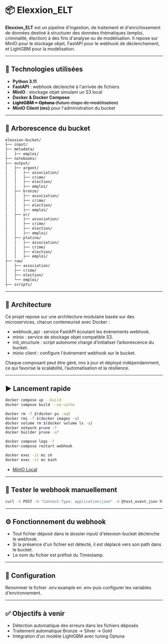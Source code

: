 # 📦 Elexxion_ELT

**Elexxion_ELT** est un pipeline d'ingestion, de traitement et d'enrichissement de données destiné à structurer des données thématiques (emploi, criminalité, élection) à des fins d'analyse ou de modélisation. Il repose sur MinIO pour le stockage objet, FastAPI pour le webhook de déclenchement, et LightGBM pour la modélisation.

---

## 🔧 Technologies utilisées

- **Python 3.11**
- **FastAPI** : webhook déclenché à l'arrivée de fichiers
- **MinIO** : stockage objet simulant un S3 local
- **Docker & Docker Compose**
- ~~**LightGBM + Optuna** (future étape de modélisation)~~
- **MinIO Client (mc)** pour l'administration du bucket

---

## 📂 Arborescence du bucket

```bash
elexxion-bucket/
├── input/
├── metadata/
│   ├── emploi/
├── notebooks/
├── output/
│   ├── argent/
│   │   ├── association/
│   │   ├── crime/
│   │   ├── election/
│   │   ├── emploi/
│   ├── bronze/
│   │   ├── association/
│   │   ├── crime/
│   │   ├── election/
│   │   ├── emploi/
│   ├── or/
│   │   ├── association/
│   │   ├── crime/
│   │   ├── election/
│   │   ├── emploi/
│   ├── platine/
│   │   ├── association/
│   │   ├── crime/
│   │   ├── election/
│   │   ├── emploi/
├── raw/
│   ├── association/
│   ├── crime/
│   ├── election/
│   └── emploi/
├── scripts/
```

---

## 🧱 Architecture

Ce projet repose sur une architecture modulaire basée sur des microservices, chacun conteneurisé avec Docker :

- webhook_api : service FastAPI écoutant les événements webhook.
- minio : service de stockage objet compatible S3.
- init_structure : script autonome chargé d’initialiser l’arborescence du bucket.
- minio client : configure l'événement webhook sur le bucket.

Chaque composant peut être géré, mis à jour et déployé indépendamment, ce qui favorise la scalabilité, l’automatisation et la résilience.

---

## ▶️ Lancement rapide

```bash
docker compose up --build
docker compose build --no-cache
```

```bash
docker rm -f $(docker ps -aq)
docker rmi -f $(docker images -q)
docker volume rm $(docker volume ls -q)
docker network prune -f
docker builder prune -af
```

```bash
docker compose logs -f
docker-compose restart webhook
```

```bash
docker exec -it mc sh
docker exec -it mc bash
```

- [MinIO Local](http://localhost:9001)  

---

## 🧪 Tester le webhook manuellement

```bash
curl -X POST -H "Content-Type: application/json" -d @test_event.json http://localhost:8000/
```

---

## ⚙️ Fonctionnement du webhook

- Tout fichier déposé dans le dossier input/ d'elexxion-bucket déclenche le webhook.
- Si la présence d'un fichier est détecté, il est déplacé vers son path dans le bucket.
- Le nom du fichier est préfixé du Timestamp.

---

## 🔐 Configuration

Renommer le fichier .env.example en .env puis configurer les variables d'environnement.

---

## ✅ Objectifs à venir

- Détection automatique des erreurs dans les fichiers déposés
- Traitement automatique Bronze → Silver → Gold
- Intégration d’un modèle LightGBM avec tuning Optuna
